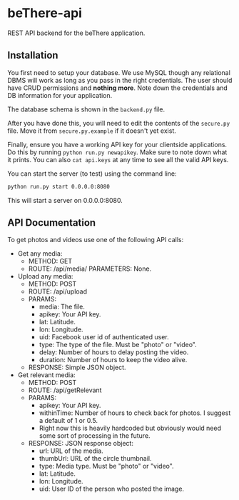 beThere-api
===========

REST API backend for the beThere application.

Installation
------------

You first need to setup your database. We use MySQL though any relational DBMS will work as long as you pass in the right credentials. The user should have CRUD permissions and **nothing more**. Note down the credentials and DB information for your application.

The database schema is shown in the `backend.py` file.

After you have done this, you will need to edit the contents of the `secure.py` file. Move it from `secure.py.example` if it doesn't yet exist.

Finally, ensure you have a working API key for your clientside applications. Do this by running `python run.py newapikey`. Make sure to note down what it prints. You can also `cat api.keys` at any time to see all the valid API keys.

You can start the server (to test) using the command line:

```bash
python run.py start 0.0.0.0:8080
```

This will start a server on 0.0.0.0:8080.

API Documentation
-----------------

To get photos and videos use one of the following API calls:

-	Get any media:
	-	METHOD: GET
	-	ROUTE: /api/media/<filename> PARAMETERS: None.
-	Upload any media:
	-	METHOD: POST
	-	ROUTE: /api/upload
	-	PARAMS:
		-	media: The file.
		-	apikey: Your API key.
		-	lat: Latitude.
		-	lon: Longitude.
		-	uid: Facebook user id of authenticated user.
		-	type: The type of the file. Must be "photo" or "video".
		-	delay: Number of hours to delay posting the video.
		-	duration: Number of hours to keep the video alive.
	-	RESPONSE: Simple JSON object.
-	Get relevant media:
	-	METHOD: POST
	-	ROUTE: /api/getRelevant
	-	PARAMS:
		-	apikey: Your API key.
		-	withinTime: Number of hours to check back for photos. I suggest a default of 1 or 0.5.
		-	Right now this is heavily hardcoded but obviously would need some sort of processing in the future.
	-	RESPONSE: JSON response object:
		-	url: URL of the media.
		-	thumbUrl: URL of the circle thumbnail.
		-	type: Media type. Must be "photo" or "video".
		-	lat: Latitude.
		-	lon: Longitude.
		-	uid: User ID of the person who posted the image.
